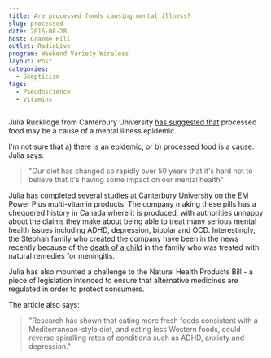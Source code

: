 ```yaml
---
title: Are processed foods causing mental illness?
slug: processed
date: 2016-08-28
host: Graeme Hill
outlet: RadioLive
program: Weekend Variety Wireless
layout: Post
categories:
  - Skepticism
tags:
  - Pseudoscience
  - Vitamins
---
```


Julia Rucklidge from Canterbury University [has suggested that](http://www.nzherald.co.nz/nz/news/article.cfm?c_id=1&objectid=11700382) processed food may be a cause of a mental illness epidemic.

<!-- more -->

I'm not sure that a) there is an epidemic, or b) processed food is a cause. Julia says:

> "Our diet has changed so rapidly over 50 years that it's hard not to believe that it's having some impact on our mental health"

Julia has completed several studies at Canterbury University on the EM Power Plus multi-vitamin products. The company making these pills has a chequered history in Canada where it is produced, with authorities unhappy about the claims they make about being able to treat many serious mental health issues including ADHD, depression, bipolar and OCD. Interestingly, the Stephan family who created the company have been in the news recently because of the [death of a child](http://globalnews.ca/news/2781436/timeline-of-ezekiel-stephans-final-days-the-alberta-boy-who-died-of-meningitis/) in the family who was treated with natural remedies for meningitis.

Julia has also mounted a challenge to the Natural Health Products Bill - a piece of legislation intended to ensure that alternative medicines are regulated in order to protect consumers.

The article also says:

> "Research has shown that eating more fresh foods consistent with a Mediterranean-style diet, and eating less Western foods, could reverse spiralling rates of conditions such as ADHD, anxiety and depression."
